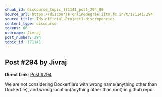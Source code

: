 ```yaml
---
chunk_id: discourse_topic_171141_post_294_00
source_url: https://discourse.onlinedegree.iitm.ac.in/t/171141/294
source_title: Tds-official-Project1-discrepencies
content_type: discourse
tokens: 66
username: Jivraj
post_number: 294
topic_id: 171141
---
```


## Post #294 by Jivraj

**Direct Link**: [Post #294](https://discourse.onlinedegree.iitm.ac.in/t/171141/294)

We are not considering Dockerfile’s with wrong name(anything other than Dockerfile), and wrong location(anything other than root) in github repo.
